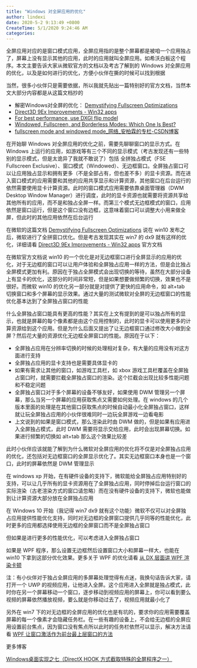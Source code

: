 ```yaml
---
title: "Windows 对全屏应用的优化"
author: lindexi
date: 2020-5-2 9:13:49 +0800
CreateTime: 5/1/2020 9:24:46 AM
categories: 
---
```


全屏应用对应的是窗口模式应用，全屏应用指的是整个屏幕都是被咱一个应用独占了，屏幕上没有显示其他的应用，此时的应用就叫全屏应用。如希沃白板这个程序。本文主要告诉大家从微软官方的文档以及考古了解到的 Windows 对全屏应用的优化，以及是如何进行的优化，方便小伙伴在撕的时候可以找到根据

<!--more-->


<!-- CreateTime:5/1/2020 9:24:46 AM -->

<!-- 发布 -->

当然，很多小伙伴只是需要依据，所以我就先贴出一篇特别好的官方文档，当然本文大部分内容都是从这篇文档抄的

- 解密Windows对全屏的优化： [Demystifying Fullscreen Optimizations](https://devblogs.microsoft.com/directx/demystifying-full-screen-optimizations/ )
- [Direct3D 9Ex Improvements - Win32 apps](https://docs.microsoft.com/en-us/windows/win32/direct3darticles/direct3d-9ex-improvements )
- [For best performance, use DXGI flip model](https://devblogs.microsoft.com/directx/dxgi-flip-model/ )
- [Windowed, Fullscreen, and Borderless Modes: Which One Is Best?](https://www.makeuseof.com/tag/windowed-fullscreen-borderless-modes/ )
- [fullscreen mode and windowed mode_网络_安柏霖的专栏-CSDN博客](https://blog.csdn.net/toughbro/article/details/82926100 ) 

在开始聊 Windows 对全屏应用的优化之前，需要先聊聊窗口的显示方式。在 Windows 上运行的应用，如游戏等有三个不同的显示模式（考古发现还有一些特别的显示模式，但是太诡异了我就不敢说了）包括 全拼独占模式（FSE Fullscreen Exclusive）、窗口模式（Windowed）、无边框窗口。全屏独占窗口可以让应用独占显示和拥有更多（不是全部占有，但也差不多）的显卡资源。而在进入窗口模式的应用需要和其他的应用共享显示和计算资源，其他窗口在后台运行的依然需要使用显卡计算资源。此时的窗口模式应用需要依靠桌面管理器（DWM Desktop Window Manager）进行调度，此时的显卡资源也就需要将资源共享给其他所有的应用，而不是和独占全屏一样。而第三个模式无边框模式的窗口，应用依然是窗口运行，但是这个窗口没有边框，这意味着窗口可以调整大小用来做全屏，但此时的其他应用依然在后台运行

在微软的这篇文档  [Demystifying Fullscreen Optimizations](https://devblogs.microsoft.com/directx/demystifying-full-screen-optimizations/ ) 说在 win10 发布之后，微软进行了全拼窗口优化。但是考古发现其实在 win7 的 dx9 就有这样的优化，详细请看  [Direct3D 9Ex Improvements - Win32 apps](https://docs.microsoft.com/en-us/windows/win32/direct3darticles/direct3d-9ex-improvements ) 官方文档

在微软官方文档说 win10 的一个优化是对无边框窗口进行全屏显示的应用的优化，对于无边框的窗口可以让用户体验和全屏独占应用一样的方法，但是会比独占全屏模式更加有利。原因在于独占全屏模式会出现切换的等待，虽然在大部分设备上有显卡的优化，这部分的时间非常短，但是如果想要做频繁的切换，效果也不是很好。而微软 win10 的优化另一部分就是对提供了更快的应用命令，如 alt+tab 切换窗口和多个屏幕的显示效果。通过大量的测试微软对全屏的无边框窗口的性能优化基本达到了全屏独占窗口的性能

什么全屏独占窗口能具有更高的性能？其实在上文有提到的是可以独占所有的显示，也就是屏幕的每个像素都是由这个应用控制的，此时的显卡可以使用更多的计算资源给到这个应用。但是为什么后面又提出了让无边框窗口通过修改大小做到全屏？然后花大量的资源优化无边框全屏窗口的性能。原因在于以下：

- 全屏独占应用在分辨率切换的时候的处理相对复杂，有大量的应用没有对这方面进行支持
- 全屏独占应用的显卡支持也是需要具体显卡的
- 如果有需求让其他的窗口，如游戏工具栏，如 xbox 游戏工具栏覆盖在全屏独占窗口时，就需要拦截全屏独占窗口的渲染。这个拦截会出现比较多性能问题和不稳定问题
- 全屏独占窗口对于多个屏幕的设备不够友好，如果使用 DWM 管理另一个屏幕，那么当另一个屏幕的应用获取焦点又需要如何处理。在 windows 的几个版本里面的处理是在其他窗口获取焦点的时候自动最小化全屏独占窗口，这样就让玩全屏独占应用的小伙伴很难同时一边玩全屏游戏一边看电影
- 上文说到的如果是窗口模式，那么渲染此时由 DWM 做的，但是如果有应用进入全屏独占模式，此时 DWM 需要将显示交给应用，此时会出现屏幕切换。如果进行频繁的切换如 alt+tab 那么这个效果比较差

此时小伙伴应该就能了解到为什么微软对全屏应用的优化将不仅是对全屏独占应用的优化，还包括对无边框窗口的全屏显示优化了。其实无边框窗口本身也是一个窗口，此时的屏幕依然是 DWM 管理显示

在 windows xp 开始，在有硬件设备的支持下，微软能给全屏独占应用特别好的支持，可以让几乎所有的显卡资源用在了全屏独占应用，同时停掉后台运行窗口的实际渲染（古老渲染方式的窗口请忽略）而在没有硬件设备的支持下，微软也能做到让计算资源大部分放在全屏独占应用

在 Windows 10 开始（我记得 win7 dx9 就有这个功能）微软不仅可以对全屏独占应用提供性能优化支持，同时对无边框的全屏窗口提供几乎同等的性能优化，此时更多的应用都选择使用无边框的全屏窗口而不是全屏独占窗口

但如果是进行更多的性能优化，可以考虑进入全屏独占窗口

如果是 WPF 程序，那么设置无边框然后设置窗口大小和屏幕一样大，也能在 win10 下拿到这部分优化效果。更多关于 WPF 的优化请看 [从 DX 层面讲 WPF 渲染卡顿](https://blog.lindexi.com/post/%E4%BB%8E-DX-%E5%B1%82%E9%9D%A2%E8%AE%B2-WPF-%E6%B8%B2%E6%9F%93%E5%8D%A1%E9%A1%BF.html )

注：有小伙伴对于独占全屏应用的多屏幕处理觉得有点迷，我换句话告诉大家，请打开一个 UWP 的视频应用，让他进入全屏。这个应用进入全屏就是独占模式，此时你在另一个屏幕移动一个窗口，逐步移动到视频应用的屏幕上，你可以看到要么视频的屏幕依然播放视频，要么就是你移动过去了，视频应用就最小化了

另外在 win7 下的对无边框的全屏应用的优化也是有坑的，要求你的应用需要覆盖屏幕的每一个像素才会隐藏任务栏。在一些有趣的设备上，不会给无边框的全屏应用设置前台焦点，因为窗口没有焦点所以此时的任务栏依然可以显示，解决方法请看 [WPF 让窗口激活作为前台最上层窗口的方法](https://blog.lindexi.com/post/WPF-%E8%AE%A9%E7%AA%97%E5%8F%A3%E6%BF%80%E6%B4%BB%E4%BD%9C%E4%B8%BA%E5%89%8D%E5%8F%B0%E6%9C%80%E4%B8%8A%E5%B1%82%E7%AA%97%E5%8F%A3%E7%9A%84%E6%96%B9%E6%B3%95.html)

更多博客

[Windows桌面实现之七（DirectX HOOK 方式截取特殊的全屏程序之一）](https://blog.csdn.net/fanxiushu/article/details/89363222 )




